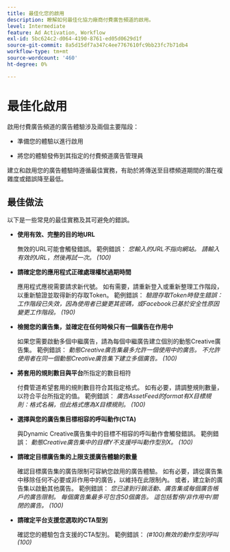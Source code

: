 ```yaml
---
title: 最佳化您的啟用
description: 瞭解如何最佳化協力廠商付費廣告頻道的啟用。
level: Intermediate
feature: Ad Activation, Workflow
exl-id: 5bc624c2-d064-4190-8761-ed05d0629d1f
source-git-commit: 8a5d15df7a347c4ee7767610fc9bb23fc7b71db4
workflow-type: tm+mt
source-wordcount: '460'
ht-degree: 0%

---
```


# 最佳化啟用

啟用付費廣告頻道的廣告體驗涉及兩個主要階段：

* 準備您的體驗以進行啟用

* 將您的體驗發佈到其指定的付費頻道廣告管理員

建立和啟用您的廣告體驗時遵循最佳實務，有助於將傳送至目標頻道期間的潛在複雜度或錯誤降至最低。

## 最佳做法

以下是一些常見的最佳實務及其可避免的錯誤。

* **使用有效、完整的目的地URL**

  無效的URL可能會觸發錯誤。 範例錯誤： _您輸入的URL不指向網站。 請輸入有效的URL，然後再試一次。 (100)_

* **請確定您的應用程式正確處理權杖過期時間**

  應用程式應視需要請求新代號。 如有需要，請重新登入或重新整理工作階段，以重新驗證並取得新的存取Token。 範例錯誤： _驗證存取Token時發生錯誤：工作階段已失效，因為使用者已變更其密碼，或Facebook已基於安全性原因變更工作階段。 (190)_

* **檢閱您的廣告集，並確定在任何時候只有一個廣告在作用中**

  如果您需要啟動多個中繼廣告，請為每個中繼廣告建立個別的動態Creative廣告集。 範例錯誤： _動態Creative廣告集最多允許一個使用中的廣告。 不允許使用者在同一個動態Creative廣告集下建立多個廣告。 (100)_

* **將套用的規則數目與平台**&#x200B;所指定的數目相符

  付費管道希望套用的規則數目符合其指定格式。  如有必要，請調整規則數量，以符合平台所指定的值。 範例錯誤： _廣告AssetFeed的format有X目標規則：格式名稱，但此格式應為X目標規則。 (100)_

* **選擇與您的廣告集目標相容的呼叫動作(CTA)**

  與Dynamic Creative廣告集中的目標不相容的呼叫動作會觸發錯誤。 範例錯誤： _動態Creative廣告集中的目標Y不支援呼叫動作型別X。 (100)_

* **請確定目標廣告集的上限支援廣告體驗的數量**

  確認目標廣告集的廣告限制可容納您啟用的廣告體驗。 如有必要，請從廣告集中移除任何不必要或非作用中的廣告，以維持在此限制內。 或者，建立新的廣告集以啟動其他廣告。 範例錯誤： _您已達到行銷活動、廣告集或每個廣告帳戶的廣告限制。 每個廣告集最多可包含50個廣告。 這包括暫停/非作用中/關閉的廣告。 (100)_

* **請確定平台支援您選取的CTA型別**

  確認您的體驗包含支援的CTA型別。 範例錯誤： _(#100)無效的動作型別呼叫(100)_
